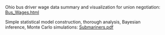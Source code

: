 Ohio bus driver wage data summary and visualization for union negotiation:
[Bus_Wages.html](https://github.com/user-attachments/files/22144853/Bus_Wages.html)

Simple statistical model construction, thorough analysis, Bayesian inference, Monte Carlo simulations:
[Submariners.pdf](https://github.com/user-attachments/files/22145432/Submariners.pdf)


